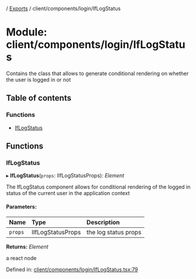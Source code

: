 [](../README.md) / [Exports](../modules.md) / client/components/login/IfLogStatus

# Module: client/components/login/IfLogStatus

Contains the class that allows to generate conditional rendering
on whether the user is logged in or not

## Table of contents

### Functions

- [IfLogStatus](client_components_login_iflogstatus.md#iflogstatus)

## Functions

### IfLogStatus

▸ **IfLogStatus**(`props`: IIfLogStatusProps): *Element*

The IfLogStatus component allows for conditional rendering of the
logged in status of the current user in the application context

#### Parameters:

Name | Type | Description |
:------ | :------ | :------ |
`props` | IIfLogStatusProps | the log status props   |

**Returns:** *Element*

a react node

Defined in: [client/components/login/IfLogStatus.tsx:79](https://github.com/onzag/itemize/blob/3efa2a4a/client/components/login/IfLogStatus.tsx#L79)
